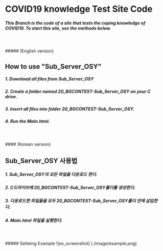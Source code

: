 # COVID19 knowledge Test Site Code
##### This Branch is the code of a site that tests the coping knowledge of COVID19. To start this site, see the methods below.
</br>
</br>
#####  (English version)


## How to use "Sub_Server_OSY"

##### 1. Download all files from Sub_Server_OSY
##### 2. Create a folder named 20_BGCONTEST-Sub_Server_OSY on your C drive.
##### 3. Insert all files into folder 20_BGCONTEST-Sub_Server_OSY.
##### 4. Run the Main.html.
</br>
</br>
####  (Korean version) 

## Sub_Server_OSY 사용법

##### 1. Sub_Server_OSY의 모든 파일을 다운로드 한다.
##### 2. C드라이브에 20_BGCONTEST-Sub_Server_OSY폴더를 생성한다.
##### 3. 다운로드한 파일들을 모두 20_BGCONTEST-Sub_Server_OSY폴더 안에 삽입한다.
##### 4. Main.html 파일을 실행한다.
</br>
</br>
##### Setteing Example
![ex_screenshot] (./image/example.png)
